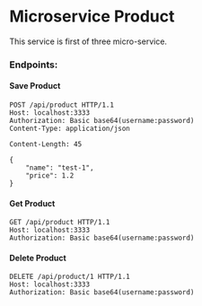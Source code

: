 # Microservice Product
This service is first of three micro-service.

### Endpoints:

#### Save Product
````
POST /api/product HTTP/1.1
Host: localhost:3333
Authorization: Basic base64(username:password)
Content-Type: application/json

Content-Length: 45

{
    "name": "test-1",
    "price": 1.2
}
````

#### Get Product
````
GET /api/product HTTP/1.1
Host: localhost:3333
Authorization: Basic base64(username:password)
````

#### Delete Product
````
DELETE /api/product/1 HTTP/1.1
Host: localhost:3333
Authorization: Basic base64(username:password)
````

